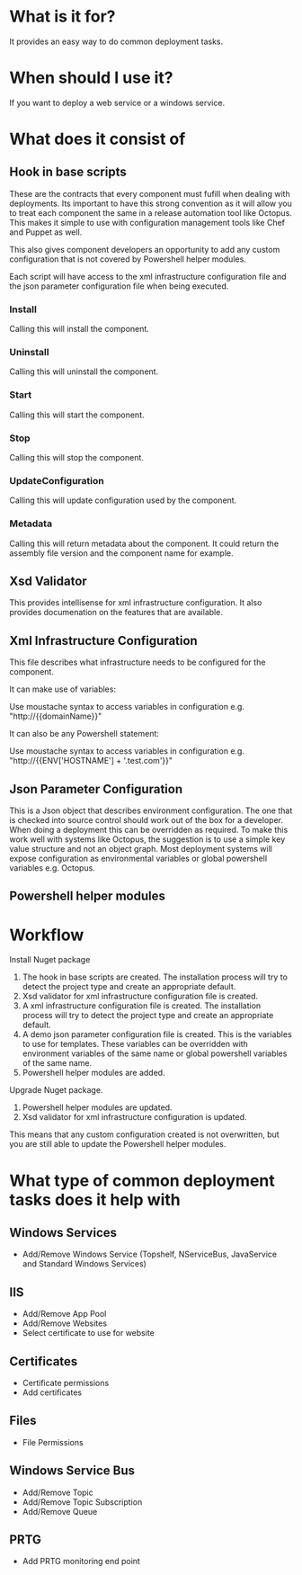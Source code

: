 # What is it for?

It provides an easy way to do common deployment tasks.

# When should I use it?

If you want to deploy a web service or a windows service.

# What does it consist of

## Hook in base scripts

These are the contracts that every component must fufill when dealing with deployments. Its important to have this strong convention as it will allow you to treat each component the same in a release automation tool like Octopus. This makes it simple to use with configuration management tools like Chef and Puppet as well.

This also gives component developers an opportunity to add any custom configuration that is not covered by Powershell helper modules. 

Each script will have access to the xml infrastructure configuration file and the json parameter configuration file when being executed.

### Install

Calling this will install the component.

### Uninstall

Calling this will uninstall the component.

### Start

Calling this will start the component.

### Stop

Calling this will stop the component.

### UpdateConfiguration

Calling this will update configuration used by the component. 

### Metadata

Calling this will return metadata about the component. It could return the assembly file version and the component name for example.

## Xsd Validator

This provides intellisense for xml infrastructure configuration. It also provides documenation on the features that are available.

## Xml Infrastructure Configuration

This file describes what infrastructure needs to be configured for the component. 

It can make use of variables:

Use moustache syntax to access variables in configuration e.g. "http://{{domainName}}"

It can also be any Powershell statement:

Use moustache syntax to access variables in configuration e.g. "http://{{ENV['HOSTNAME'] + '.test.com'}}"

## Json Parameter Configuration

This is a Json object that describes environment configuration. The one that is checked into source control should work out of the box for a developer. When doing a deployment this can be overridden as required. To make this work well with systems like Octopus, the suggestion is to use a simple key value structure and not an object graph. Most deployment systems will expose configuration as environmental variables or global powershell variables e.g. Octopus.

## Powershell helper modules

# Workflow

Install Nuget package
1. The hook in base scripts are created. The installation process will try to detect the project type and create an appropriate default.
2. Xsd validator for xml infrastructure configuration file is created.
3. A xml infrastructure configuration file is created. The installation process will try to detect the project type and create an appropriate default.
4. A demo json parameter configuration file is created. This is the variables to use for templates. These variables can be overridden with environment variables of the same name or global powershell variables of the same name. 
5. Powershell helper modules are added.

Upgrade Nuget package.
1. Powershell helper modules are updated.
2. Xsd validator for xml infrastructure configuration is updated.

This means that any custom configuration created is not overwritten, but you are still able to update the Powershell helper modules.

# What type of common deployment tasks does it help with

## Windows Services
* Add/Remove Windows Service (Topshelf, NServiceBus, JavaService and Standard Windows Services)

## IIS
* Add/Remove App Pool
* Add/Remove Websites
* Select certificate to use for website

## Certificates
* Certificate permissions
* Add certificates

## Files
* File Permissions

## Windows Service Bus
* Add/Remove Topic
* Add/Remove Topic Subscription
* Add/Remove Queue

## PRTG
* Add PRTG monitoring end point